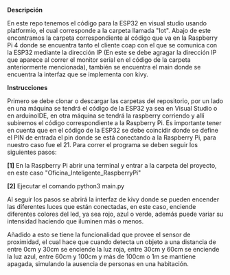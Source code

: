 **Descripción**

En este repo tenemos el código para la ESP32 en visual studio usando platformio, el cual corresponde a la carpeta llamada "Iot".
Abajo de este encontramos la carpeta correspondiente al código que va en la Raspberry Pi 4 donde se encuentra tanto el cliente coap con el que se comunica con la ESP32 mediante la dirección IP (En este se debe agragar la dirección IP que aparece al correr el monitor serial en el código de la carpeta anteriormente mencionada), también se encuentra el main donde se encuentra la interfaz que se implementa con kivy.

**Instrucciones**

Primero se debe clonar o descargar las carpetas del repositorio, por un lado en una máquina se tendrá el código de la ESP32 ya sea en Visual Studio o en arduinoIDE, en otra máquina se tendrá la raspberry corriendo y allí subiremos el código correspondiente a la Raspberry Pi.
Es importante tener en cuenta que en el código de la ESP32 se debe coincidir donde se define el PIN de entrada el pin donde se está conectando a la Raspberry Pi, para nuestro caso fue el 21.
Para correr el programa se deben seguir los siguientes pasos:

**[1]** En la Raspberry Pi abrir una terminal y entrar a la carpeta del proyecto, en este caso "Oficina_Inteligente_RaspberryPi"

**[2]** Ejecutar el comando python3 main.py

Al seguir los pasos se abrirá la interfaz de kivy donde se pueden encender las diferentes luces que están conectadas, en este caso, enciende diferentes colores del led, ya sea rojo, azul o verde, además puede variar su intensidad haciendo que iluminen más o menos.

Añadido a esto se tiene la funcionalidad que provee el sensor de proximidad, el cual hace que cuando detecta un objeto a una distancia de entre 0cm y 30cm se enciende la luz roja, entre 30cm y 60cm se enciende la luz azul, entre 60cm y 100cm y más de 100cm o 1m se mantiene apagada, simulando la ausencia de personas en una habitación.
